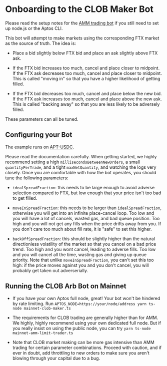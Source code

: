 # Onboarding to the CLOB Maker Bot

Please read the setup notes for the [AMM trading bot](OnboardingAMM.md) if you
still need to set up node.js or the Aptos CLI.

This bot will attempt to make markets using the corresponding FTX market as the
source of truth. The idea is:

- Place a bid slightly below FTX bid and place an ask slightly above FTX ask.

- If the FTX bid increases too much, cancel and place closer to midpoint. If the
  FTX ask decreases too much, cancel and place closer to midpoint. This is called
  "moving in" so that you have a higher likelihood of getting filled.

- If the FTX bid decreases too much, cancel and place below the new bid. If the
  FTX ask increases too much, cancel and place above the new ask. This is called
  "backing away" so that you are less likely to be adversely filled.

These parameters can all be tuned.

## Configuring your Bot

The example runs on
[APT-USDC](https://mainnet.aux.exchange/trade?coinx=0x1%3A%3Aaptos_coin%3A%3AAptosCoin&coiny=0x5e156f1207d0ebfa19a9eeff00d62a282278fb8719f4fab3a586a0a2c0fffbea%3A%3Acoin%3A%3AT).

Please read the documentation carefully. When getting started, we highly
recommend setting a high `millisecondsBetweenNewOrders`, a small
`quantityPerTrade`, and a tight `maxNetQuantity`, and watching the logs very
closely. Once you are comfortable with how the bot operates, you should tune the
following parameters:

- `idealSpreadFraction`: this needs to be large enough to avoid adverse
  selection compared to FTX, but low enough that your price isn't too bad to get
  filled.

- `moveInSpreadFraction`: this needs to be larger than `idealSpreadFraction`,
  otherwise you will get into an infinite place-cancel loop. Too low and you will
  have a lot of cancels, wasted gas, and bad queue position. Too high and you will
  not get any fills when the price drifts away from you. If you don't care too
  much about fill rate, it is "safe" to set this higher.

- `backOffSpreadFraction`: this should be slightly higher than the natural
  directionless volatility of the market so that you cancel on a bad price trend.
  Too high and you wont cancel, leading to adverse fills. Too low and you will
  cancel all the time, wasting gas and giving up queue priority. Note that
  unlike `moveInSpreadFraction`, you can't set this too high: if the price moves
  against you and you don't cancel, you will probably get taken out adverserially.

## Running the CLOB Arb Bot on Mainnet

- If you have your own Aptos full node, great! Your bot won't be hindered by
  rate limiting. Run `APTOS_NODE=https://your/node/address yarn ts-node mainnet-clob-maker.ts`

- The requirements for CLOB trading are generally higher than for AMM. We
  highly, highly recommend using your own dedicated full node. But if you really
  insist on using the public node, you can try `yarn ts-node mainnet-amm-limit-trader.ts`

- Note that CLOB market making can be more gas intensive than AMM trading for
  certain parameter combinations. Proceed with caution, and if ever in doubt, add
  throttling to new orders to make sure you aren't blowing through your capital
  due to a bug.
